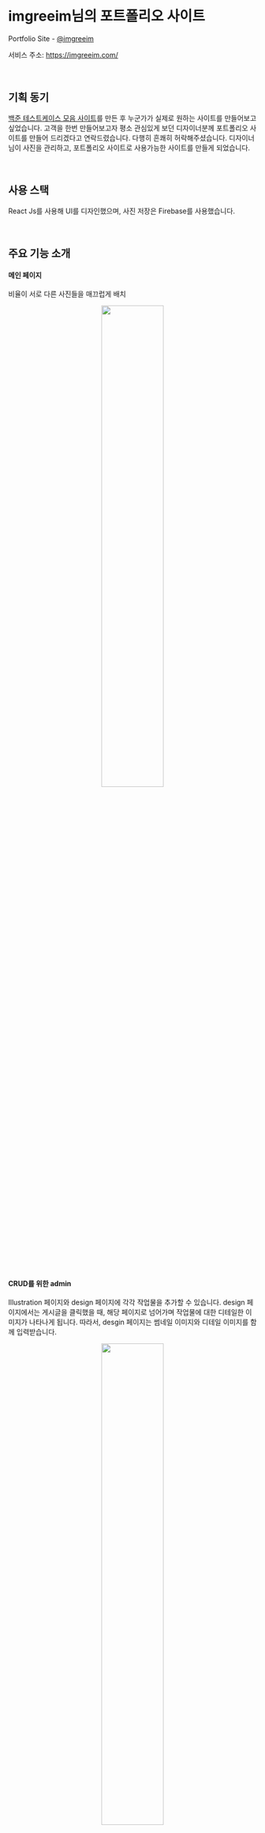 # imgreeim님의 포트폴리오 사이트
Portfolio Site - [@imgreeim](https://www.instagram.com/imgreeim/)

서비스 주소: https://imgreeim.com/


<br>

## 기획 동기

[백준 테스트케이스 모음 사이트](https://youseop.github.io/BOJ_TESTCASE/#/)를 만든 후 누군가가 실제로 원하는 사이트를 만들어보고 싶었습니다. 고객을 한번 만들어보고자 평소 관심있게 보던 디자이너분께 포트폴리오 사이트를 만들어 드리겠다고 연락드렸습니다. 다행히 흔쾌히 허락해주셨습니다. 디자이너님이 사진을 관리하고, 포트폴리오 사이트로 사용가능한 사이트를 만들게 되었습니다.


<br>

## 사용 스택

React Js를 사용해 UI를 디자인했으며, 사진 저장은 Firebase를 사용했습니다.


<br>

## 주요 기능 소개

#### 메인 페이지

비율이 서로 다른 사진들을 매끄럽게 배치

<p align="center"><img src="https://user-images.githubusercontent.com/66366941/119627922-982d6780-be47-11eb-99ee-3272b3e9c6b3.png" width="50%"></p>

#### CRUD를 위한 admin

Illustration 페이지와 design 페이지에 각각 작업물을 추가할 수 있습니다.
design 페이지에서는 게시글을 클릭했을 때, 해당 페이지로 넘어가며 작업물에 대한 디테일한 이미지가 나타나게 됩니다. 따라서, desgin 페이지는 썸네일 이미지와 디테일 이미지를 함께 입력받습니다.

<p align="center"><img src="https://user-images.githubusercontent.com/66366941/97113817-10a43c80-1730-11eb-8cf7-0e6b781bb8ea.JPG" width="50%"></p>

#### Contact Us

Email Js를 활용한 디자이너님께 직접 이메일을 보낼 수 있는 공간을 마련했습니다.

<p align="center"><img src="https://user-images.githubusercontent.com/66366941/97113898-97f1b000-1730-11eb-9f3a-7af04251a33c.JPG" width="30%"></p>

 
 
<br>
 
 -----------------------------------------------------
 # 진행 과정
 
 
 2020.10.15 ~
 
 - Build 2020-11-08 [Go to the website CLICK!](https://youseop.github.io/greeim/#/)
 

### 2020.10.18 Mid Check

- login
- illustration tab - No text
- design tab
- User can add img to illustration tab or design tab

Plus - need to do

- display img that h-w ratio is different
- random display

<img src="https://user-images.githubusercontent.com/66366941/96470923-c02d6a80-1269-11eb-8a3a-74e441552a77.JPG" width="30%">
<img src="https://user-images.githubusercontent.com/66366941/96470964-c9b6d280-1269-11eb-9709-dc2b76ec27f6.JPG" width="30%">
<img src="https://user-images.githubusercontent.com/66366941/97113817-10a43c80-1730-11eb-8cf7-0e6b781bb8ea.JPG" width="30%">

-----------------------------------------------------

### 2020.10.26 Mid Check

- 3 column display
- user can Send email to @imgreeim - use EmailJS
- display big image when user click user

Plus - need to do

- random display
- text display - when input text is too long

<img src="https://user-images.githubusercontent.com/66366941/97113906-a17b1800-1730-11eb-8384-5b264b3730df.JPG" width="30%">
<img src="https://user-images.githubusercontent.com/66366941/97113902-9aeca080-1730-11eb-83bc-498e3d372275.JPG" width="30%">
<img src="https://user-images.githubusercontent.com/66366941/97113898-97f1b000-1730-11eb-9f3a-7af04251a33c.JPG" width="30%">

-----------------------------------------------------

### 2020.10.27 Mid Check

- manage CSS for other types of phone, tabs
- Top button

Plus - need to do

- display after loading is finished

-----------------------------------------------------

### 2020.10.28 Check with @greeim

- when user click img - background blurr effect
- Information of contents in Detail Tab - Thumbnail img, Detail img, text >> To make detail page

Plus - need to do

- display after loading is finished
- seperated desgin pages

<img src="https://user-images.githubusercontent.com/66366941/97382375-9d0c5600-190e-11eb-8322-d84e071dbd2f.png" width="30%">
<img src="https://user-images.githubusercontent.com/66366941/98502241-dfca1880-2294-11eb-9be3-99f200a905cf.JPG" width="30%">

-----------------------------------------------------

### 2020.11.06 Mid Check

- Moving to the detail page when user click photo in design tab. [Using react-router >> Dynamic Routing]

Give Prop('createdAt') to the page.
Using createdAt-information, detail page find the other informations in the database.

Plus - need to do

- show img after loading

<img src="https://user-images.githubusercontent.com/66366941/98501539-db9cfb80-2292-11eb-96a7-472e35120227.JPG" width="30%">
<img src="https://user-images.githubusercontent.com/66366941/98501541-dcce2880-2292-11eb-8027-67a2f2bc0dd2.JPG" width="30%">


